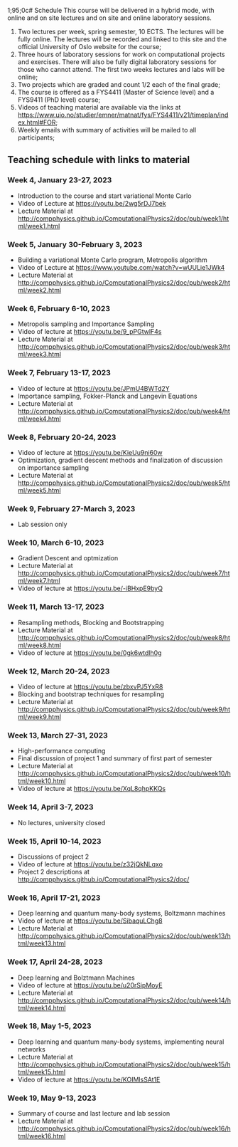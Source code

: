 
1;95;0c# Schedule
This course will be delivered in a hybrid mode, with online and on site lectures and on site and online laboratory sessions. 

1. Two lectures per week, spring semester, 10 ECTS. The lectures will be fully online. The lectures will be recorded and linked to this site and the official University of Oslo website for the course;
2. Three hours of laboratory sessions for work on computational projects and exercises. There will  also be fully digital laboratory sessions for those who cannot attend. The first two weeks lectures and labs will be online;
3. Two projects which are graded and count 1/2 each of the final grade;
4. The course is offered as a FYS4411 (Master of Science level) and a FYS9411 (PhD level) course;
5. Videos of teaching material are available via the links at https://www.uio.no/studier/emner/matnat/fys/FYS4411/v21/timeplan/index.html#FOR;
6. Weekly emails with summary of activities will be mailed to all participants;


## Teaching schedule with links to material


###  Week 4, January 23-27, 2023
- Introduction to the course and start variational Monte Carlo
- Video of Lecture at https://youtu.be/2wg5rDJ7bek
- Lecture Material at http://compphysics.github.io/ComputationalPhysics2/doc/pub/week1/html/week1.html

###  Week 5, January 30-February 3, 2023
- Building a variational Monte Carlo program, Metropolis algorithm
- Video of Lecture at https://www.youtube.com/watch?v=wUULie1JWk4
- Lecture Material at http://compphysics.github.io/ComputationalPhysics2/doc/pub/week2/html/week2.html

### Week 6, February 6-10, 2023
- Metropolis sampling and Importance Sampling
- Video of lecture at https://youtu.be/9_pPGtwlF4s
- Lecture Material at http://compphysics.github.io/ComputationalPhysics2/doc/pub/week3/html/week3.html

### Week 7, February 13-17, 2023

- Video of lecture at https://youtu.be/JPmU4BWTd2Y
- Importance sampling, Fokker-Planck and Langevin Equations
- Lecture Material at http://compphysics.github.io/ComputationalPhysics2/doc/pub/week4/html/week4.html

### Week 8, February 20-24, 2023

- Video of lecture at https://youtu.be/KieUu9ni60w
- Optimization, gradient descent methods and finalization of discussion on importance sampling
- Lecture Material at http://compphysics.github.io/ComputationalPhysics2/doc/pub/week5/html/week5.html


### Week 9, February 27-March 3, 2023

- Lab session only


### Week 10, March 6-10, 2023

- Gradient Descent and optmization
- Lecture Material at http://compphysics.github.io/ComputationalPhysics2/doc/pub/week7/html/week7.html
- Video of lecture at https://youtu.be/-iBHxpE9byQ

### Week 11, March 13-17, 2023

- Resampling methods, Blocking and Bootstrapping
- Lecture Material at http://compphysics.github.io/ComputationalPhysics2/doc/pub/week8/html/week8.html
- Video of lecture at https://youtu.be/0gk6wtdlh0g

### Week 12, March 20-24, 2023

- Video of lecture at https://youtu.be/zbxvPJ5YxR8
- Blocking and bootstrap techniques for resampling
- Lecture Material at http://compphysics.github.io/ComputationalPhysics2/doc/pub/week9/html/week9.html


### Week 13, March  27-31, 2023

- High-performance computing
- Final discussion of project 1 and summary of first part of semester
- Lecture Material at http://compphysics.github.io/ComputationalPhysics2/doc/pub/week10/html/week10.html
- Video of lecture at https://youtu.be/XqL8qhpKKQs

### Week 14, April 3-7, 2023

- No lectures, university closed

### Week 15, April 10-14, 2023

- Discussions of project 2
- Video of lecture at https://youtu.be/z32jQkNLqxo
- Project 2 descriptions  at http://compphysics.github.io/ComputationalPhysics2/doc/

### Week 16, April  17-21, 2023

- Deep learning and quantum many-body systems, Boltzmann machines
- Video of lecture at https://youtu.be/SibaquLChg8
- Lecture Material at http://compphysics.github.io/ComputationalPhysics2/doc/pub/week13/html/week13.html


### Week 17, April 24-28, 2023

- Deep learning and Bolztmann Machines
- Video of lecture at https://youtu.be/u20rSipMoyE
- Lecture Material at http://compphysics.github.io/ComputationalPhysics2/doc/pub/week14/html/week14.html


### Week 18, May 1-5, 2023

- Deep learning and quantum many-body systems, implementing neural networks
- Lecture Material at http://compphysics.github.io/ComputationalPhysics2/doc/pub/week15/html/week15.html
- Video of lecture at https://youtu.be/KOIMlsSAt1E

### Week 19, May 9-13, 2023


- Summary of course and last lecture and lab session
- Lecture Material at http://compphysics.github.io/ComputationalPhysics2/doc/pub/week16/html/week16.html


